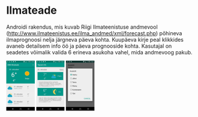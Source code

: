 # Ilmateade

Androidi rakendus, mis kuvab Riigi Ilmateenistuse andmevool (http://www.ilmateenistus.ee/ilma_andmed/xml/forecast.php) põhineva ilmaprognoosi nelja järgneva päeva kohta. Kuupäeva kirje peal klikkides avaneb detailsem info öö ja päeva prognooside kohta. Kasutajal on seadetes võimalik valida 6 erineva asukoha vahel, mida andmevoog pakub.

<img src="https://github.com/c2td/Ilmateade/blob/master/screenshot1.jpg" width="15%"></img> 
<img src="https://github.com/c2td/Ilmateade/blob/master/screenshot2.jpg" width="15%"></img> 
<img src="https://github.com/c2td/Ilmateade/blob/master/screenshot3.jpg" width="15%"></img>  
